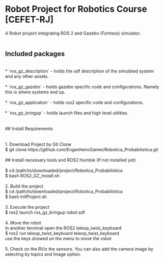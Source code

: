# Robot Project for Robotics Course [CEFET-RJ]<br />
A Robot project integrating ROS 2 and Gazebo (Fortress) simulator.<br />
<br />
## Included packages<br />
<br />
* `ros_gz_description` - holds the sdf description of the simulated system and any other assets.<br />
<br />
* `ros_gz_gazebo` - holds gazebo specific code and configurations. Namely this is where systems end up.<br />
<br />
* `ros_gz_application` - holds ros2 specific code and configurations.<br />
<br />
* `ros_gz_bringup` - holds launch files and high level utilities.<br />
<br />
<br />
## Install Requirements<br />
<br /><br />
1. Download Project by Git Clone<br />
    $ git clone https://github.com/EngenheiroGamer/Robotica_Probabilistica.git<br />
<br />
## Install necessary tools and ROS2 Humble (If not installed yet)<br />
<br />
    $ cd /path/to/downloaded/project/Robotica_Probabilistica<br />
    $ bash ROS2_GZ_Install.sh <br />
<br />
2. Build the project<br />
    $ cd /path/to/downloaded/project/Robotica_Probabilistica<br />
    $ bash InitProject.sh<br />
<br />
3. Execute the project<br />
    $ ros2 launch ros_gz_bringup robot.sdf<br />
<br />
4. Move the robot<br />
    In another terminal open the ROS2 teleop_twist_keyboard<br />
    $ ros2 run teleop_twist_keyboard teleop_twist_keyboard<br />
    use the keys showed on the menu to move the robot<br />
<br />
5. Check on the RViz the sensors. You can also add the camera image by selecting by topics and Image option. <br />